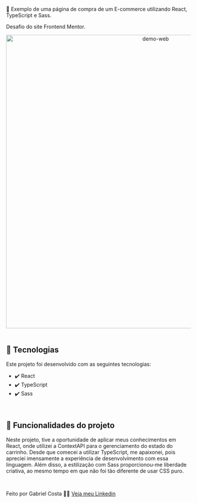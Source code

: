 👟 Exemplo de uma página de compra de um E-commerce utilizando React, TypeScript e Sass.

Desafio do site Frontend Mentor.

 <div align="center" >
  <img src="./readme-gif/Readme-gif.gif" alt="demo-web" height="800em">
</div>

<br>

## 🚀 Tecnologias

Este projeto foi desenvolvido com as seguintes tecnologias:

- ✔️ React
- ✔️ TypeScript
- ✔️ Sass

<br>

## 🔨 Funcionalidades do projeto

Neste projeto, tive a oportunidade de aplicar meus conhecimentos em React, onde utilizei a ContextAPI para o gerenciamento do estado do carrinho. Desde que comecei a utilizar TypeScript, me apaixonei, pois apreciei imensamente a experiência de desenvolvimento com essa linguagem. Além disso, a estilização com Sass proporcionou-me liberdade criativa, ao mesmo tempo em que não foi tão diferente de usar CSS puro.

<br>

Feito por Gabriel Costa 👋🏾 [Veja meu Linkedin](https://www.linkedin.com/in/gabrielcostadev/)
